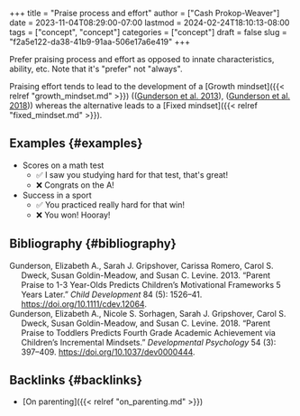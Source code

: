 +++
title = "Praise process and effort"
author = ["Cash Prokop-Weaver"]
date = 2023-11-04T08:29:00-07:00
lastmod = 2024-02-24T18:10:13-08:00
tags = ["concept", "concept"]
categories = ["concept"]
draft = false
slug = "f2a5e122-da38-41b9-91aa-506e17a6e419"
+++

Prefer praising process and effort as opposed to innate characteristics, ability, etc. Note that it's "prefer" not "always".

Praising effort tends to lead to the development of a [Growth mindset]({{< relref "growth_mindset.md" >}}) ((<a href="#citeproc_bib_item_1">Gunderson et al. 2013</a>), (<a href="#citeproc_bib_item_2">Gunderson et al. 2018</a>)) whereas the alternative leads to a [Fixed mindset]({{< relref "fixed_mindset.md" >}}).


## Examples {#examples}

-   Scores on a math test
    -   ✅ I saw you studying hard for that test, that's great!
    -   ❌ Congrats on the A!
-   Success in a sport
    -   ✅ You practiced really hard for that win!
    -   ❌ You won! Hooray!


## Bibliography {#bibliography}

<style>.csl-entry{text-indent: -1.5em; margin-left: 1.5em;}</style><div class="csl-bib-body">
  <div class="csl-entry"><a id="citeproc_bib_item_1"></a>Gunderson, Elizabeth A., Sarah J. Gripshover, Carissa Romero, Carol S. Dweck, Susan Goldin-Meadow, and Susan C. Levine. 2013. “Parent Praise to 1-3 Year-Olds Predicts Children’s Motivational Frameworks 5 Years Later.” <i>Child Development</i> 84 (5): 1526–41. <a href="https://doi.org/10.1111/cdev.12064">https://doi.org/10.1111/cdev.12064</a>.</div>
  <div class="csl-entry"><a id="citeproc_bib_item_2"></a>Gunderson, Elizabeth A., Nicole S. Sorhagen, Sarah J. Gripshover, Carol S. Dweck, Susan Goldin-Meadow, and Susan C. Levine. 2018. “Parent Praise to Toddlers Predicts Fourth Grade Academic Achievement via Children’s Incremental Mindsets.” <i>Developmental Psychology</i> 54 (3): 397–409. <a href="https://doi.org/10.1037/dev0000444">https://doi.org/10.1037/dev0000444</a>.</div>
</div>


## Backlinks {#backlinks}

-   [On parenting]({{< relref "on_parenting.md" >}})
